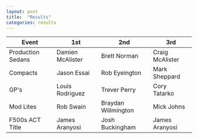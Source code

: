 ```yaml
---
layout: post
title:  "Results"
categories: results
---
```


| Event         | 1st           | 2nd   | 3rd     |
| ------------- |-------------  | ----- | ------- |
| Production Sedans	| Damien McAlister	| Brett Norman	| Craig McAlister |
| Compacts	| Jason Essai	| Rob Eyeington	| Mark Sheppard |
| GP's	| Louis Rodriguez	| Trever Perry	| Cory Tatarko |
| Mod Lites	| Rob Swain	| Braydan Willmington	| Mick Johns |
| F500s ACT Title	| James Aranyosi	| Josh Buckingham	| James Aranyosi |
